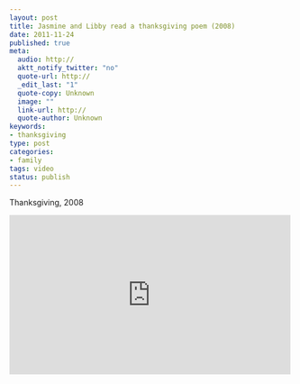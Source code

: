 ```yaml
--- 
layout: post
title: Jasmine and Libby read a thanksgiving poem (2008)
date: 2011-11-24
published: true
meta: 
  audio: http://
  aktt_notify_twitter: "no"
  quote-url: http://
  _edit_last: "1"
  quote-copy: Unknown
  image: ""
  link-url: http://
  quote-author: Unknown
keywords: 
- thanksgiving
type: post
categories: 
- family
tags: video
status: publish
---
```

Thanksgiving, 2008

<iframe mozallowfullscreen allowfullscreen src="http://player.vimeo.com/video/32649656?title=0&amp;byline=0&amp;portrait=0" frameborder="0" height="283" webkitallowfullscreen width="499"></iframe>
